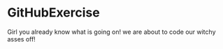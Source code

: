 # GitHubExercise
Girl you already know what is going on! we are about to code our witchy asses off!
